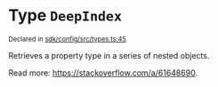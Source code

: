 # Type `DeepIndex`
<sub>Declared in [sdk/config/src/types.ts:45](https://github.com/dxos/dxos/blob/f2f84db18/packages/sdk/config/src/types.ts#L45)</sub>


Retrieves a property type in a series of nested objects.

Read more: https://stackoverflow.com/a/61648690.



